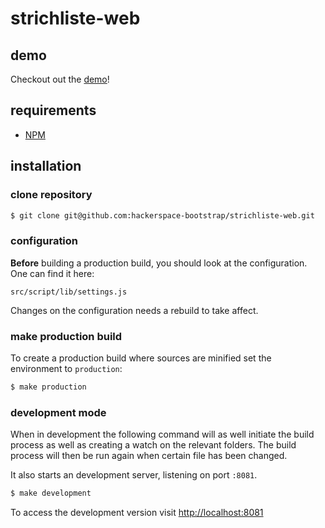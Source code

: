 # strichliste-web

## demo

Checkout out the [demo](http://demo.hackerspace-bootstrap.org/strichliste-web/)!

## requirements

* [NPM](https://www.npmjs.org/)

## installation

### clone repository
````bash
$ git clone git@github.com:hackerspace-bootstrap/strichliste-web.git
````

### configuration

**Before** building a production build, you should look at the configuration. One can find it here:

````
src/script/lib/settings.js
````

Changes on the configuration needs a rebuild to take affect.

### make production build

To create a production build where sources are minified set the environment to `production`:

````bash
$ make production
````

### development mode

When in development the following command will as well initiate the build process as well as creating a watch on the relevant folders.
The build process will then be run again when certain file has been changed.

It also starts an development server, listening on port `:8081`.

````bash
$ make development
````

To access the development version visit [http://localhost:8081](http://localhost:8081)
